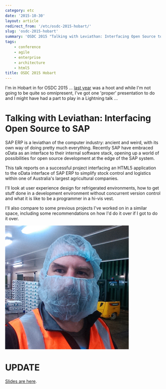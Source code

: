 ```yaml
---
category: etc
date: '2015-10-30'
layout: article
redirect_from: '/etc/osdc-2015-hobart/'
slug: 'osdc-2015-hobart'
summary: 'OSDC 2015 "Talking with Leviathan: Interfacing Open Source to SAP"'
tags:
    - conference
    - agile
    - enterprise
    - architecture
    - html5
title: OSDC 2015 Hobart
---
```


I'm in Hobart in for OSDC 2015 ... [last
year](../osdc-2014-gold-coast/) was a hoot and while I'm not going to
be quite so omnipresent, I've got one 'proper' presentation to do and I
might have had a part to play in a Lightning talk ...

Talking with Leviathan: Interfacing Open Source to SAP
======================================================

SAP ERP is a leviathan of the computer industry: ancient and weird, with
its own way of doing pretty much everything. Recently SAP have embraced
oData as an interface to their internal software stack, opening up a
world of possibilities for open source development at the edge of the
SAP system.

This talk reports on a successful project interfacing an HTML5
application to the oData interface of SAP ERP to simplify stock control
and logistics within one of Australia's largest agricultural companies.

I'll look at user experience design for refrigerated environments, how
to get stuff done in a development environment without concurrent
version control and what it is like to be a programmer in a hi-vis vest.

I'll also compare to some previous projects I've worked on in a similar
space, including some recommendations on how I'd do it over if I got to
do it over.

![... in the warehouse ...](nick-moore-hiviz.jpg)

UPDATE
======

[Slides are here](../../talk/osdc2015/leviathan.html).
